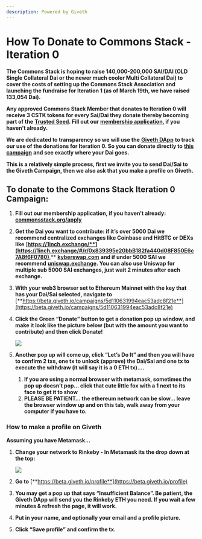 ```yaml
---
description: Powered by Giveth
---
```


# How To Donate to Commons Stack - Iteration 0

**The Commons Stack is hoping to raise 140,000-200,000 SAI/DAI (OLD Single Collateral Dai or the newer much cooler Multi Collateral Dai) to cover the costs of setting up the Commons Stack Association and launching the fundraise for Iteration 1 \(as of March 19th, we have raised 133,054 Dai\).**

**Any approved Commons Stack Member that donates to Iteration 0 will receive 3 CSTK tokens for every Sai/Dai they donate thereby becoming part of the** [**Trusted Seed**](https://medium.com/giveth/the-trusted-seed-of-the-commons-stack-5af6fb04cd30)**. Fill out our** [**membership application**](https://commonsstack.org/apply)**, if you haven’t already.**

**We are dedicated to transparency so we will use the** [**Giveth DApp**](https://beta.giveth.io/) **to track our use of the donations for Iteration 0. So you can donate directly to** [**this campaign**](https://beta.giveth.io/campaigns/5d110631994eac53adc8f21e) **and see exactly where your Dai goes.**

**This is a relatively simple process, first we invite you to send Dai/Sai to the Giveth Campaign, then we also ask that you make a profile on Giveth.**

## **To donate to the Commons Stack Iteration 0 Campaign:**

1. **Fill out our membership application, if you haven’t already:** [**commonsstack.org/apply**](https://commonsstack.org/apply) 
2. **Get the Dai you want to contribute: if it’s over 5000 Dai we recommend centralized exchanges like Coinbase and HitBTC or DEXs like** [**https://1inch.exchange/**](https://1inch.exchange/#/r/0x839395e20bbB182fa440d08F850E6c7A8f6F0780)**,** [**kyberswap.com**](https://kyberswap.com/swap/sai-eth) **and if under 5000 SAI we recommend** [**uniswap.exchange**](https://uniswap.exchange/swap)**. You can also use Uniswap for multiple sub 5000 SAI exchanges, just wait 2 minutes after each exchange.** 
3. **With your web3 browser set to Ethereum Mainnet with the key that has your Dai/Sai selected, navigate to** [**https://beta.giveth.io/campaigns/5d110631994eac53adc8f21e**](https://beta.giveth.io/campaigns/5d110631994eac53adc8f21e) 
4. **Click the Green “Donate” button to get a donation pop up window, and make it look like the picture below \(but with the amount you want to contribute\) and then click Donate!**

   ![](https://lh4.googleusercontent.com/JVcKJU3_wNP9DjIHb_5MsnDY7qHMZuwzPO36ZA1lJaJ29o-x7pcTL1IVP-xiaQz3SlCR6NcfVAtc1BHglJUnc5nYrxJf8pjhXpNQx5_H0ngu6baTEXh80ZzRiKyqDl8tfGgshoHI)

5. **Another pop up will come up, click “Let’s Do It” and then you will have to confirm 2 txs, one tx to unlock \(approve\) the Dai/Sai and one tx to execute the withdraw \(it will say it is a 0 ETH tx\)….** 
   1. **If you are using a normal browser with metamask, sometimes the pop up doesn’t pop… click that cute little fox with a 1 next to its face to get it to show**
   2. **PLEASE BE PATIENT… the ethereum network can be slow… leave the browser window up and on this tab, walk away from your computer if you have to.**

### **How to make a profile on Giveth**

**Assuming you have Metamask…**

1. **Change your network to Rinkeby - In Metamask its the drop down at the top:**

   ![](https://lh6.googleusercontent.com/a28H93GA0mopviAtJ5JP2AffHlkC6Rbin1MYDxzFUJ9iZMYWZB-I0sLZ0dDsUrXdUHflQbdSVZ9YeAMR__qUgo9hFUqByRK6h27rjLjwfrJCtiqb7fzW4H-Uy2-LEvw-RPuf87ye)

2. **Go to** [**https://beta.giveth.io/profile**](https://beta.giveth.io/profile) 
3. **You may get a pop up that says “Insufficient Balance”. Be patient, the Giveth DApp will send you the Rinkeby ETH you need. If you wait a few minutes & refresh the page, it will work.**
4. **Put in your name, and optionally your email and a profile picture.** 
5. **Click “Save profile” and confirm the tx.**


